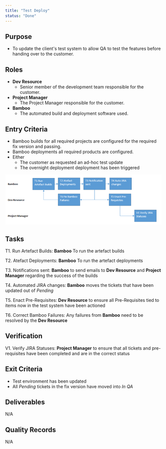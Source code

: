 ```yaml
---
title: "Test Deploy"
status: "Done"
---
```


## Purpose
- To update the client's test system to allow QA to test the features before handing over to the customer.

## Roles
- **Dev Resource**
	- Senior member of the development team responsible for the customer.
- **Project Manager**
	- The Project Manager responsible for the customer.
- **Bamboo**
	- The automated build and deployment software used.

## Entry Criteria
- Bamboo builds for all required projects are configured for the required fix version and passing.
- Bamboo deployments all required products are configured.
- Either
	- The customer as requested an ad-hoc test update
	- The overnight deployment deployment has been triggered

![Test Deployment Process](TestDeploymentFlow.png)

## Tasks
T1. 	Run Artefact Builds: **Bamboo** To run the artefact builds

T2.		 Atefact Deployments: **Bamboo** To run the artefact deployments

T3.		Notifications sent: **Bamboo** to send emails to **Dev Resource** and **Project Manager** regarding the success of the builds

T4.		Automated JIRA changes:  **Bamboo** moves the tickets that have been updated out of *Pending*

T5.		Enact Pre-Requisites:  **Dev Resource** to ensure all Pre-Requisites tied to items now in the test system have been actioned

T6.		Correct Bamboo Failures:  Any failures from **Bamboo** need to be resolved by the **Dev Resource**
		

## Verification
V1.		Verify JIRA Statuses:  **Project Manager** to ensure that all tickets and pre-requisites have been completed and are in the correct status

## Exit Criteria
- Test environment has been updated
- All *Pending* tickets in the fix version have moved into  *In QA*

## Deliverables
N/A

## Quality Records 
N/A
